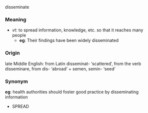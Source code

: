 disseminate
### Meaning
+ _vt_: to spread information, knowledge, etc. so that it reaches many people
	+ __eg__: Their findings have been widely disseminated

### Origin

late Middle English: from Latin disseminat- ‘scattered’, from the verb disseminare, from dis- ‘abroad’ + semen, semin- ‘seed’

### Synonym

__eg__: health authorities should foster good practice by disseminating information

+ SPREAD


